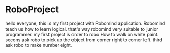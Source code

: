 # RoboProject
hello everyone, this is my first project with Robomind application. Robomind teach us how to learn logical. that's way robomind very suitable to junior programmer.
my first project is order to robo How to walk on white paint.
secons ask robo to pick up the object from corner right to corner left.
third ask robo to make number eight.
